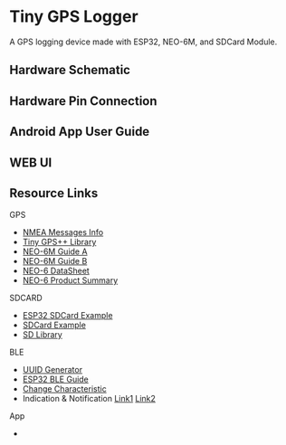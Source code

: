 # Tiny GPS Logger

A GPS logging device made with ESP32, NEO-6M, and SDCard Module. 

## Hardware Schematic

## Hardware Pin Connection

## Android App User Guide

## WEB UI

## Resource Links

GPS

- [NMEA Messages Info](https://www.gpsinformation.org/dale/nmea.htm)
- [Tiny GPS++ Library](http://arduiniana.org/libraries/tinygpsplus/)
- [NEO-6M Guide A](https://randomnerdtutorials.com/guide-to-neo-6m-gps-module-with-arduino/)
- [NEO-6M Guide B](https://lastminuteengineers.com/neo6m-gps-arduino-tutorial/)
- [NEO-6 DataSheet](https://www.u-blox.com/sites/default/files/products/documents/NEO-6_DataSheet_%28GPS.G6-HW-09005%29.pdf)
- [NEO-6 Product Summary](https://www.u-blox.com/sites/default/files/products/documents/NEO-6_ProductSummary_%28GPS.G6-HW-09003%29.pdf)


SDCARD

- [ESP32 SDCard Example](https://randomnerdtutorials.com/esp32-data-logging-temperature-to-microsd-card/)
- [SDCard Example](https://lastminuteengineers.com/arduino-micro-sd-card-module-tutorial/)
- [SD Library](https://www.arduino.cc/en/reference/SD)

BLE

- [UUID Generator](https://www.uuidgenerator.net/)
- [ESP32 BLE Guide](https://randomnerdtutorials.com/esp32-bluetooth-low-energy-ble-arduino-ide/)
- [Change Characteristic](https://github.com/espressif/arduino-esp32/issues/1038)
- Indication & Notification [Link1](https://community.nxp.com/docs/DOC-328525) [Link2](https://www.onethesis.com/2015/11/21/ble-introduction-notify-or-indicate/)

App

- 

